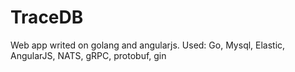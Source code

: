 # TraceDB
Web app writed on golang and angularjs.
Used: Go, Mysql, Elastic, AngularJS, NATS, gRPC, protobuf, gin

